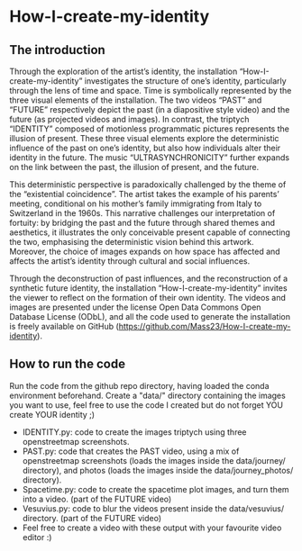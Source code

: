 # How-I-create-my-identity

## The introduction
Through the exploration of the artist’s identity, the installation “How-I-create-my-identity” investigates the structure of one’s identity, particularly through the lens of time and space.  Time is symbolically represented by the three visual elements of the installation. The two videos “PAST” and “FUTURE” respectively depict the past (in a diapositive style video) and the future (as projected videos and images). In contrast, the triptych “IDENTITY” composed of motionless programmatic pictures represents the illusion of present. These three visual elements explore the deterministic influence of the past on one’s identity, but also how individuals alter their identity in the future. The music “ULTRASYNCHRONICITY” further expands on the link between the past, the illusion of present, and the future.

This deterministic perspective is paradoxically challenged by the theme of the “existential coincidence”. The artist takes the example of his parents’ meeting, conditional on his mother’s family immigrating from Italy to Switzerland in the 1960s. This narrative challenges our interpretation of fortuity: by bridging the past and the future through shared themes and aesthetics, it illustrates the only conceivable present capable of connecting the two, emphasising the deterministic vision behind this artwork. Moreover, the choice of images expands on how space has affected and affects the artist’s identity through cultural and social influences. 

Through the deconstruction of past influences, and the reconstruction of a synthetic future identity, the installation “How-I-create-my-identity” invites the viewer to reflect on the formation of their own identity. The videos and images are presented under the license Open Data Commons Open Database License (ODbL), and all the code used to generate the installation is freely available on GitHub (https://github.com/Mass23/How-I-create-my-identity).

## How to run the code
Run the code from the github repo directory, having loaded the conda environment beforehand.
Create a "data/" directory containing the images you want to use, feel free to use the code I created but do not forget YOU create YOUR identity ;)

- IDENTITY.py: code to create the images triptych using three openstreetmap screenshots.
- PAST.py: code that creates the PAST video, using a mix of openstreetmap screenshots (loads the images inside the data/journey/ directory), and photos (loads the images inside the data/journey_photos/ directory).
- Spacetime.py: code to create the spacetime plot images, and turn them into a video. (part of the FUTURE video)
- Vesuvius.py: code to blur the videos present inside the data/vesuvius/ directory. (part of the FUTURE video)
- Feel free to create a video with these output with your favourite video editor :)
